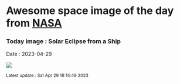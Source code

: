 
# Awesome space image of the day from [NASA](https://api.nasa.gov/)

### Today image : Solar Eclipse from a Ship
Date : 2023-04-29

![](https://apod.nasa.gov/apod/image/2304/TSE2023-Comp48-2a1024.jpg)

<small>Latest update : Sat Apr 29 18:14:49 2023</small>
        